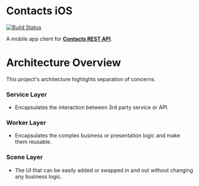 # Contacts iOS

[![Build Status](https://travis-ci.com/justinetabin/contacts-ios.svg?branch=master)](https://travis-ci.com/justinetabin/contacts-ios)

A mobile app client for <a href="https://github.com/justinetabin/contacts-service#contacts-rest-api">**Contacts REST API**</a>.

# Architecture Overview
This project's architecture highlights separation of concerns.

### Service Layer
- Encapsulates the interaction between 3rd party service or API. 

### Worker Layer
- Encapsulates the complex business or presentation logic and make them reusable.

### Scene Layer
- The UI that can be easily added or swapped in and out without changing any business logic.
